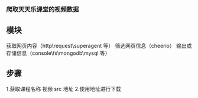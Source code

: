 ### 爬取天天乐课堂的视频数据

## 模块

获取网页内容（http\request\superagent 等）
筛选网页信息（cheerio）
输出或存储信息（console\fs\mongodb\mysql 等）

## 步骤

1.获取课程名称 视频 src 地址 2.使用地址进行下载
